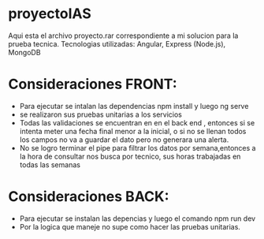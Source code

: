 # proyectoIAS
Aqui esta el archivo proyecto.rar correspondiente a mi solucion para la prueba tecnica.
Tecnologias utilizadas: Angular, Express (Node.js), MongoDB


# Consideraciones FRONT:
* Para ejecutar se intalan las dependencias npm install y luego ng serve
* se realizaron sus pruebas unitarias a los servicios
* Todas las validaciones se encuentran en en el back end , entonces si se intenta meter una fecha final menor a la inicial, o si no se llenan todos los campos
  no va a guardar el dato pero no generara una alerta.
* No se logro terminar el pipe para filtrar los datos por semana,entonces a la hora de consultar nos busca por tecnico, sus horas trabajadas en todas las semanas

# Consideraciones BACK:
* Para ejecutar se instalan las depencias y luego el comando npm run dev
* Por la logica que maneje no supe como hacer las pruebas unitarias. 






